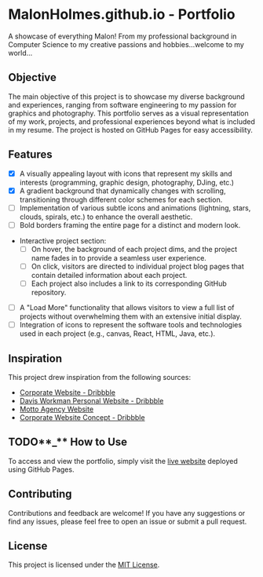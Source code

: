 # MalonHolmes.github.io - Portfolio

A showcase of everything Malon! From my professional background in Computer Science to my creative passions and hobbies...welcome to my world...

## Objective

The main objective of this project is to showcase my diverse background and experiences, ranging from software engineering to my passion for graphics and photography. This portfolio serves as a visual representation of my work, projects, and professional experiences beyond what is included in my resume. The project is hosted on GitHub Pages for easy accessibility.

## Features

- [x] A visually appealing layout with icons that represent my skills and interests (programming, graphic design, photography, DJing, etc.)
- [x] A gradient background that dynamically changes with scrolling, transitioning through different color schemes for each section.
- [ ] Implementation of various subtle icons and animations (lightning, stars, clouds, spirals, etc.) to enhance the overall aesthetic.
- [ ] Bold borders framing the entire page for a distinct and modern look.
- Interactive project section:
  - [ ] On hover, the background of each project dims, and the project name fades in to provide a seamless user experience.
  - [ ] On click, visitors are directed to individual project blog pages that contain detailed information about each project.
  - [ ] Each project also includes a link to its corresponding GitHub repository.
- [ ] A "Load More" functionality that allows visitors to view a full list of projects without overwhelming them with an extensive initial display.
- [ ] Integration of icons to represent the software tools and technologies used in each project (e.g., canvas, React, HTML, Java, etc.).

## Inspiration

This project drew inspiration from the following sources:

- [Corporate Website - Dribbble](https://dribbble.com/shots/18965952-Corporate-Website)
- [Davis Workman Personal Website - Dribbble](https://dribbble.com/shots/18425306-Davis-Workman-Personal-Website)
- [Motto Agency Website](https://wearemotto.com/)
- [Corporate Website Concept - Dribbble](https://dribbble.com/shots/20697009-Corporate-Website-Concept)

## TODO**\_** How to Use

To access and view the portfolio, simply visit the [live website](https://yourusername.github.io/your-repo-name) deployed using GitHub Pages.

## Contributing

Contributions and feedback are welcome! If you have any suggestions or find any issues, please feel free to open an issue or submit a pull request.

## License

This project is licensed under the [MIT License](url/to/LICENSE).
